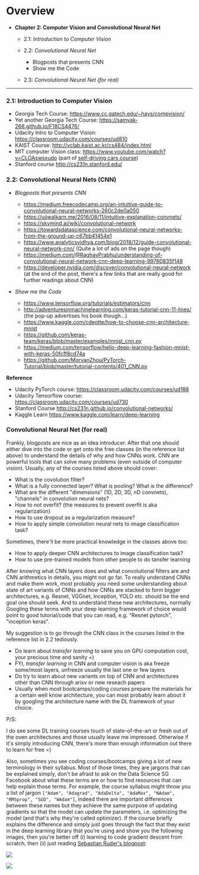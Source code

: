 # Overview

- **Chapter 2: Computer Vision and Convolutional Neural Net**
  - 2.1: *Introduction to Computer Vision*

  - 2.2: *Convolutional Neural Net*
    - Blogposts that presents CNN
    - Show me the Code
    
  - 2.3: *Convolutional Neural Net (for real)*
  
----

### 2.1: Introduction to Computer Vision

 - Georgia Tech Course: https://www.cc.gatech.edu/~hays/compvision/
 - Yet another Georgia Tech Course: https://samyak-268.github.io/F18CS4476/
 - Udacity Intro to Computer Vision: https://classroom.udacity.com/courses/ud810
 - KAIST Course: http://vclab.kaist.ac.kr/cs484/index.html 
 - MIT computer Vision class: https://www.youtube.com/watch?v=CLOAswsxudo (part of [self-driving cars course](https://selfdrivingcars.mit.edu/))
 - Stanford course http://cs231n.stanford.edu/ 
 
 
### 2.2: Convolutional Neural Nets (CNN)

 - *Blogposts that presents CNN*
   - https://medium.freecodecamp.org/an-intuitive-guide-to-convolutional-neural-networks-260c2de0a050
   - https://ujjwalkarn.me/2016/08/11/intuitive-explanation-convnets/
   - https://skymind.ai/wiki/convolutional-network
   - https://towardsdatascience.com/convolutional-neural-networks-from-the-ground-up-c67bb41454e1
   - https://www.analyticsvidhya.com/blog/2018/12/guide-convolutional-neural-network-cnn/ (Quite a lot of ads on the page though)
   - https://medium.com/@RaghavPrabhu/understanding-of-convolutional-neural-network-cnn-deep-learning-99760835f148
   - https://developer.nvidia.com/discover/convolutional-neural-network (at the end of the post, there's a few links that are really good for further readings about CNN)
   
 - *Show me the Code*
   - https://www.tensorflow.org/tutorials/estimators/cnn
   - http://adventuresinmachinelearning.com/keras-tutorial-cnn-11-lines/ (the pop-up advertises his book though...)
   - https://www.kaggle.com/cdeotte/how-to-choose-cnn-architecture-mnist 
   - https://github.com/keras-team/keras/blob/master/examples/mnist_cnn.py 
   - https://medium.com/tensorflow/hello-deep-learning-fashion-mnist-with-keras-50fcff8cd74a
   - https://github.com/MorvanZhou/PyTorch-Tutorial/blob/master/tutorial-contents/401_CNN.py
   

**Reference**  
  - Udacity PyTorch course: https://classroom.udacity.com/courses/ud188 
  - Udacity Tensorflow course: https://classroom.udacity.com/courses/ud730
  - Stanford Course http://cs231n.github.io/convolutional-networks/
  - Kaggle Learn https://www.kaggle.com/learn/deep-learning
    

### Convolutional Neural Net (for real)

Frankly, blogposts are nice as an idea introducer. After that one should either dive into the code or get onto the free classes (in the reference list above) to understand the details of why and how CNNs work. CNN are powerful tools that can solve many problems (even outside of computer vision). Usually, any of the courses listed above should cover:

 - What is the covolution filter?
 - What is a fully connected layer? What is pooling? What is the difference? 
 - What are the different "dimensions" (1D, 2D, 3D, nD convnets), "channels" in convolution neural nets?
 - How to not overfit? (the measures to prevent overfit is aka regularization)
 - How to use dropout as a regularization measure? 
 - How to apply simple convolution neural nets to image classification task?

Sometimes, there'll be more practical knowledge in the classes above too:

 - How to apply deeper CNN architectures to image classification task? 
 - How to use pre-trained models from other people to do tansfer learning

After knowing what CNN layers does and what convolutional filters are and CNN arithmetics in details, you might not go far. To really understand CNNs and make them work, most probably you need some understanding about state of art variants of CNNs and how CNNs are stacked to form bigger architectures, e.g. Resnet, VGGnet, Inception, YOLO etc. should be the end goal one should seek. And to understand these new architectures, normally Googling these terms with your deep learning framework of choice would point to good tutorial/code that you can read, e.g. "Resnet pytorch", "inception keras".

My suggestion is to go through the CNN class in the courses listed in the reference list in 2.2 tediously.
 - Do learn about *transfer learning* to save you on GPU computation cost, your precious time and sanity =)
 - FYI, *transfer learning* in CNN and computer vision is aka freeze some/most layers, unfreeze usually the last one or few layers
 - Do try to learn about new variants on top of CNN and architectures other than CNN through arixv or new reseach papers
 - Usually when most bootcamps/coding courses prepare the materials for a certain well know architecture, you can most probably learn about it by googling the architecture name with the DL framework of your choice. 
 
P/S: 
 
I do see some DL training courses touch of state-of-the-art or fresh out of the oven architectures and those usually leave me impressed. Otherwise if it's simply introducing CNN, there's more than enough information out there to learn for free =)

Also, sometimes you see coding courses/bootcamps giving a lot of new terminology in their syllabus. Most of those times, they are jargons that can be explained simply, don't be afraid to ask on the Data Science SG Facebook about what these terms are or how to find resources that can help explain those terms. For example, the course syllabus might throw you a list of jargon `["Adam", "Adagrad", "AdaDelta", "AdaMax", "NAdam", "RMSprop", "SGD", "WAdam"]`, indeed there are important differences between these names but they achieve the same purpose of updating gradients so that the model can update the parameters, i.e. optimizing the model (and that's why they're called optimizer). If the course briefly explains the difference and simply just goes through the fact that they exist in the deep learning library that you're using and show you the following images, then you're better off (i) learning to code gradient descent from scratch, then (ii) just reading [Sebastian Ruder's blogpost](http://ruder.io/optimizing-gradient-descent/index.html#visualizationofalgorithms):

![](http://ruder.io/content/images/2016/09/contours_evaluation_optimizers.gif)

![](http://ruder.io/content/images/2016/09/saddle_point_evaluation_optimizers.gif)



